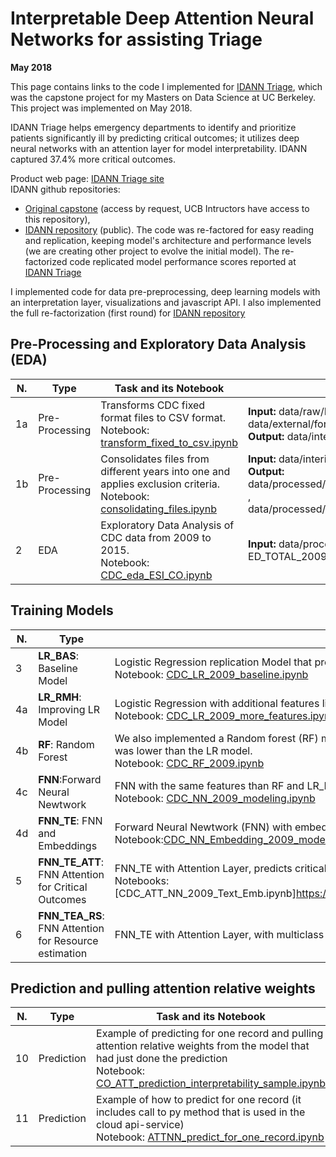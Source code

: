 # Interpretable Deep Attention Neural Networks for assisting Triage

**May 2018**

This page contains links to the code I implemented for [IDANN Triage](https://www.ischool.berkeley.edu/projects/2018/idann-triage), which was the capstone project for my Masters on Data Science 
at UC Berkeley. This project was implemented on May 2018.

IDANN Triage helps emergency departments to identify and prioritize patients significantly ill by predicting critical outcomes; it utilizes deep neural networks with an attention layer for model interpretability. IDANN captured 37.4% more critical outcomes.   

Product web page: [IDANN Triage site](https://zliendo.github.io/idann_home.html)   
IDANN github repositories:   
* [Original capstone](https://github.com/r-hopper/MIDS-Capstone-EHR-ED-Care) (access by request, UCB Intructors have access to this repository), 
* [IDANN repository](https://github.com/idanntriage/idann_triage) (public). The code was re-factored for easy reading and replication, keeping model's architecture and performance levels (we are creating other project to evolve the initial model). The re-factorized code replicated model performance scores reported at [IDANN Triage](https://www.ischool.berkeley.edu/projects/2018/idann-triage)

I implemented code for data pre-preprocessing, deep learning models with an interpretation layer, visualizations and javascript API. I also implemented the full re-factorization (first round) for   [IDANN repository](https://github.com/idanntriage/idann_triage) 

## Pre-Processing and Exploratory Data Analysis (EDA)

|N. | Type | Task and its Notebook|  files|  
|---|---|---|---| 
| 1a | Pre-Processing | Transforms CDC fixed format files to CSV format. </br> Notebook:   [transform_fixed_to_csv.ipynb](https://github.com/idanntriage/idann_triage/blob/master/notebooks/data_pre_processing/transform_fixed_to_csv.ipynb) | **Input:** data/raw/ED[year], </br> data/external/format[year].txt  </br> **Output:**  data/interim/ED[year].csv | 
| 1b | Pre-Processing | Consolidates files from different years into one and applies exclusion criteria. </br> Notebook: [consolidating_files.ipynb](https://github.com/idanntriage/idann_triage/blob/master/notebooks/data_pre_processing/consolidating_files.ipynb)   |  **Input:** data/interim/ED[year].csv </br> **Output:** data/processed/ED_TOTAL_2009_2009.csv , </br> data/processed/ED_TOTAL_2009_2015.csv | 
| 2 | EDA | Exploratory Data Analysis of CDC data from 2009 to 2015. </br> Notebook: [CDC_eda_ESI_CO.ipynb](https://github.com/idanntriage/idann_triage/blob/master/notebooks/eda/CDC_eda_ESI_CO.ipynb)|**Input:**  data/processed/ ED_TOTAL_2009_2015.csv | |

## Training Models   
|N. | Type | Task and its Notebook|  files|  
|---|---|---|---| 
| 3| **LR_BAS**:  Baseline Model | Logistic Regression replication Model that predicts critical outcomes. </br> Notebook: [CDC_LR_2009_baseline.ipynb](https://github.com/idanntriage/idann_triage/blob/master/notebooks/modeling/CDC_LR_2009_baseline.ipynb) |  **Input:** data/processed/ ED_TOTAL_2009_2009.csv   | 
| 4a| **LR_RMH**: Improving LR Model|  Logistic Regression with additional features like: Reason for Visit (RFV) codes as vectors to capture its hierarchical semantic. </br> Notebook: [CDC_LR_2009_more_features.ipyn](https://github.com/idanntriage/idann_triage/blob/master/notebooks/modeling/CDC_LR_2009_more_features.ipynb)    | **Input:**  data/processed/ ED_TOTAL_2009_2009.csv   |
| 4b|  **RF**: Random Forest|  We also implemented a Random forest (RF) model which provides a list of feature importance, relevant for model interpretation. However its performance was lower than the LR model. </br> Notebook: [CDC_RF_2009.ipynb](https://github.com/idanntriage/idann_triage/blob/master/notebooks/modeling/CDC_RF_2009.ipynb)   |  **Input:** data/processed/ ED_TOTAL_2009_2009.csv   |
| 4c| **FNN**:Forward Neural Newtwork  |  FNN with the same features than RF and LR_RMH. </br> Notebook: [CDC_NN_2009_modeling.ipynb](https://github.com/idanntriage/idann_triage/blob/master/notebooks/modeling/CDC_NN_2009_modeling.ipynb)    |  **Input:** data/processed/ ED_TOTAL_2009_2009.csv   |
| 4d| **FNN_TE**: FNN and Embeddings|  Forward Neural Newtwork (FNN) with embedding for the Reason for Visit (RFV) codes. </br>  Notebook:[CDC_NN_Embedding_2009_modeling.ipynb](https://github.com/idanntriage/idann_triage/blob/master/notebooks/modeling/CDC_NN_Embedding_2009_modeling.ipynb)    | **Input:**  data/processed/  ED_TOTAL_2009_2009.csv   |
|5| **FNN_TE_ATT**: FNN Attention  for Critical Outcomes| FNN_TE with Attention Layer, predicts critical outcomes, with the attention layer. </br> Notebooks: [CDC_ATT_NN_2009_Text_Emb.ipynb]https://github.com/idanntriage/idann_triage/blob/master/(notebooks/modeling/CDC_ATT_NN_2009_Text_Emb.ipynb)    | **Input:** data/processed/ ED_TOTAL_2009_2009.csv   | 
|6| **FNN_TEA_RS**: FNN Attention for Resource estimation|  FNN_TE with Attention Layer, with multiclass outcome for resource utilization, Notebook: [CDC_ATT_RSS_NN_2009_Text_Emb.ipynb](https://github.com/idanntriage/idann_triage/blob/master/notebooks/modeling/CDC_ATT_RSS_NN_2009_Text_Emb.ipynb)     |  **Input:** data/processed/ ED_TOTAL_2009_2009.csv   | 

## Prediction and pulling attention relative weights

|N. | Type | Task and its Notebook|  files|  
|---|---|---|---| 
|10|Prediction | Example of predicting for one record and pulling attention relative weights from the model that had just done the prediction </br> Notebook: [CO_ATT_prediction_interpretability_sample.ipynb](https://github.com/idanntriage/idann_triage/blob/master/notebooks/prediction/CO_ATT_prediction_interpretability_sample.ipynb)    | **Input:** data/processed/ ED_TOTAL_2010_2010.csv </br> **Output:**  |
|11|Prediction | Example of how to predict for one record (it includes call to py method that is used in the cloud api-service) </br> Notebook: [ATTNN_predict_for_one_record.ipynb](https://github.com/idanntriage/idann_triage/blob/master/notebooks/prediction/ATTNN_predict_for_one_record.ipynb)    | **Input:** data/processed/ ED_TOTAL_2010_2010.csv </br> **Output:**  |

